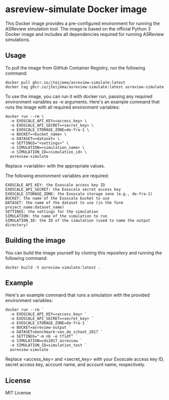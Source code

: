 # asreview-simulate Docker image

This Docker image provides a pre-configured environment for running the ASReview simulation tool. The image is based on the official Python 3 Docker image and includes all dependencies required for running ASReview simulations.

## Usage

To pull the image from GitHub Container Registry, run the following command:

```console
docker pull ghcr.io/jteijema/asreview-simulate:latest
docker tag ghcr.io/jteijema/asreview-simulate:latest asreview-simulate
```

To use the image, you can run it with docker run, passing any required environment variables as -e arguments. Here's an example command that runs the image with all required environment variables:

```console
docker run --rm \
  -e EXOSCALE_API_KEY=<access_key> \
  -e EXOSCALE_API_SECRET=<secret_key> \
  -e EXOSCALE_STORAGE_ZONE=de-fra-1 \
  -e BUCKET=<bucket_name> \
  -e DATASET=<dataset> \
  -e SETTINGS="<settings>" \
  -e SIMULATION=<simulation_name> \
  -e SIMULATION_ID=<simulation_id> \
  asreview-simulate
```

Replace \<variable> with the appropriate values.

The following environment variables are required:

    EXOSCALE_API_KEY: the Exoscale access key ID
    EXOSCALE_API_SECRET: the Exoscale secret access key
    EXOSCALE_STORAGE_ZONE: the Exoscale storage zone (e.g., de-fra-1)
    BUCKET: the name of the Exoscale bucket to use
    DATASET: the name of the dataset to use (in the form project_name:dataset_name)
    SETTINGS: the settings for the simulation
    SIMULATION: the name of the simulation to run
    SIMULATION_ID: the ID of the simulation (used to name the output directory)

## Building the image
You can build the image yourself by cloning this repository and running the following command:

```console
docker build -t asreview-simulate:latest .
```

## Example

Here's an example command that runs a simulation with the provided environment variables:

```console
docker run --rm `
  -e EXOSCALE_API_KEY=<access_key> `
  -e EXOSCALE_API_SECRET=<secret_key> `
  -e EXOSCALE_STORAGE_ZONE=de-fra-1 `
  -e BUCKET=asreview-output `
  -e DATASET=benchmark:van_de_schoot_2017 `
  -e SETTINGS="-m nb -e tfidf" `
  -e SIMULATION=vds2017.asreview `
  -e SIMULATION_ID=simulation_test `
  asreview-simulate
```

Replace <access_key> and <secret_key> with your Exoscale access key ID, secret access key, account name, and account name, respectively.

## License
MIT License
